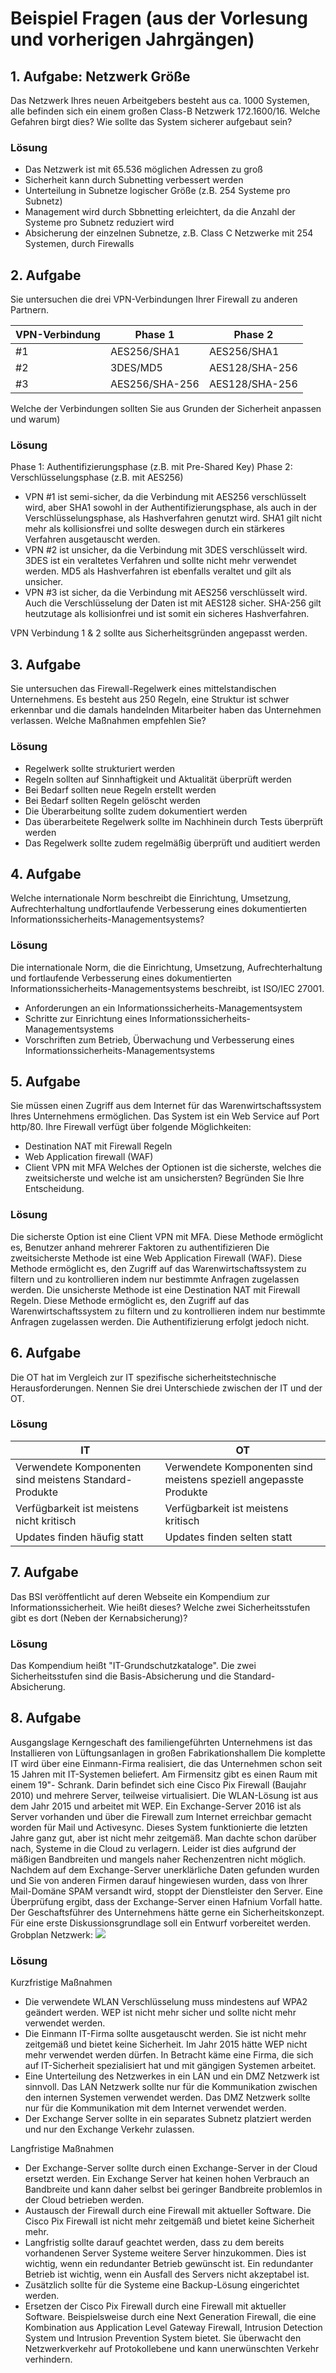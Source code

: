 # Beispiel Fragen (aus der Vorlesung und vorherigen Jahrgängen)

## 1. Aufgabe: Netzwerk Größe
Das Netzwerk Ihres neuen Arbeitgebers besteht aus ca. 1000 Systemen, alle befinden sich ein einem großen Class-B Netzwerk 172.1600/16.
Welche Gefahren birgt dies?
Wie sollte das System sicherer aufgebaut sein?
### Lösung
- Das Netzwerk ist mit 65.536 möglichen Adressen zu groß
- Sicherheit kann durch Subnetting verbessert werden
- Unterteilung in Subnetze logischer Größe (z.B. 254 Systeme pro Subnetz)
- Management wird durch Sbbnetting erleichtert, da die Anzahl der Systeme pro Subnetz reduziert wird
- Absicherung der einzelnen Subnetze, z.B. Class C Netzwerke mit 254 Systemen, durch Firewalls

## 2. Aufgabe
Sie untersuchen die drei VPN-Verbindungen Ihrer Firewall zu anderen Partnern.

| VPN-Verbindung | Phase 1 | Phase 2 |
| --- | --- | --- |
| #1 | AES256/SHA1 | AES256/SHA1 |
| #2 | 3DES/MD5 | AES128/SHA-256 |
| #3 | AES256/SHA-256 | AES128/SHA-256 |

Welche der Verbindungen sollten Sie aus Grunden der Sicherheit anpassen und warum)
### Lösung
Phase 1: Authentifizierungsphase (z.B. mit Pre-Shared Key)
Phase 2: Verschlüsselungsphase (z.B. mit AES256)
- VPN #1 ist semi-sicher, da die Verbindung mit AES256 verschlüsselt wird, aber SHA1 sowohl in der Authentifizierungsphase, als auch in der Verschlüsselungsphase, als Hashverfahren genutzt wird. SHA1 gilt nicht mehr als kollisionsfrei und sollte deswegen durch ein stärkeres Verfahren ausgetauscht werden.
- VPN #2 ist unsicher, da die Verbindung mit 3DES verschlüsselt wird. 3DES ist ein veraltetes Verfahren und sollte nicht mehr verwendet werden. MD5 als Hashverfahren ist ebenfalls veraltet und gilt als unsicher.
- VPN #3 ist sicher, da die Verbindung mit AES256 verschlüsselt wird. Auch die Verschlüsselung der Daten ist mit AES128 sicher. SHA-256 gilt heutzutage als kollisionfrei und ist somit ein sicheres Hashverfahren.

VPN Verbindung 1 & 2 sollte aus Sicherheitsgründen angepasst werden. 

## 3. Aufgabe
Sie untersuchen das Firewall-Regelwerk eines mittelstandischen Unternehmens.
Es besteht aus 250 Regeln, eine Struktur ist schwer erkennbar und die damals handelnden Mitarbeiter haben das Unternehmen verlassen. 
Welche Maßnahmen empfehlen Sie?

### Lösung
- Regelwerk sollte strukturiert werden
- Regeln sollten auf Sinnhaftigkeit und Aktualität überprüft werden
- Bei Bedarf sollten neue Regeln erstellt werden
- Bei Bedarf sollten Regeln gelöscht werden
- Die Überarbeitung sollte zudem dokumentiert werden
- Das überarbeitete Regelwerk sollte im Nachhinein durch Tests überprüft werden
- Das Regelwerk sollte zudem regelmäßig überprüft und auditiert werden

## 4. Aufgabe
Welche internationale Norm beschreibt die Einrichtung, Umsetzung, Aufrechterhaltung undfortlaufende Verbesserung eines dokumentierten Informationssicherheits-Managementsystems?

### Lösung
Die internationale Norm, die die Einrichtung, Umsetzung, Aufrechterhaltung und fortlaufende Verbesserung eines dokumentierten Informationssicherheits-Managementsystems beschreibt, ist ISO/IEC 27001.
- Anforderungen an ein Informationssicherheits-Managementsystem
- Schritte zur Einrichtung eines Informationssicherheits-Managementsystems
- Vorschriften zum Betrieb, Überwachung und Verbesserung eines Informationssicherheits-Managementsystems

## 5. Aufgabe
Sie müssen einen Zugriff aus dem Internet für das Warenwirtschaftssystem Ihres Unternehmens ermöglichen.
Das System ist ein Web Service auf Port http/80. Ihre Firewall verfügt über folgende Möglichkeiten:
- Destination NAT mit Firewall Regeln
- Web Application firewall (WAF)
- Client VPN mit MFA
Welches der Optionen ist die sicherste, welches die zweitsicherste und welche ist am unsichersten?
Begründen Sie Ihre Entscheidung.

### Lösung
Die sicherste Option ist eine Client VPN mit MFA. Diese Methode ermöglicht es, Benutzer anhand mehrerer Faktoren zu authentifizieren
Die zweitsicherste Methode ist eine Web Application Firewall (WAF). Diese Methode ermöglicht es, den Zugriff auf das Warenwirtschaftssystem zu filtern und zu kontrollieren indem nur bestimmte Anfragen zugelassen werden.
Die unsicherste Methode ist eine Destination NAT mit Firewall Regeln. Diese Methode ermöglicht es, den Zugriff auf das Warenwirtschaftssystem zu filtern und zu kontrollieren indem nur bestimmte Anfragen zugelassen werden. Die Authentifizierung erfolgt jedoch nicht.

## 6. Aufgabe
Die OT hat im Vergleich zur IT spezifische sicherheitstechnische Herausforderungen. Nennen Sie drei Unterschiede zwischen der IT und der OT.

### Lösung

| IT | OT |
| --- | --- |
| Verwendete Komponenten sind meistens Standard-Produkte | Verwendete Komponenten sind meistens speziell angepasste Produkte |
| Verfügbarkeit ist meistens nicht kritisch | Verfügbarkeit ist meistens kritisch |
| Updates finden häufig statt | Updates finden selten statt |

## 7. Aufgabe
Das BSI veröffentlicht auf deren Webseite ein Kompendium zur Informationssicherheit. Wie heißt dieses? 
Welche zwei Sicherheitsstufen gibt es dort (Neben der Kernabsicherung)?

### Lösung
Das Kompendium heißt "IT-Grundschutzkataloge". Die zwei Sicherheitsstufen sind die Basis-Absicherung und die Standard-Absicherung.

## 8. Aufgabe
Ausgangslage
Kerngeschaft des familiengeführten Unternehmens ist das Installieren von Lüftungsanlagen in großen
Fabrikationshallem Die komplette IT wird über eine Einmann-Firma realisiert, die das Unternehmen
schon seit 15 Jahren mit IT-Systemen beliefert. Am Firmensitz gibt es einen Raum mit einem 19"-
Schrank. Darin befindet sich eine Cisco Pix Firewall (Baujahr 2010) und mehrere Server, teilweise
virtualisiert. Die WLAN-Lösung ist aus dem Jahr 2015 und arbeitet mit WEP. Ein Exchange-Server
2016 ist als Server vorhanden und über die Firewall zum Internet erreichbar gemacht worden für
Mail und Activesync. Dieses System funktionierte die letzten Jahre ganz gut, aber ist nicht mehr
zeitgemäß. Man dachte schon darüber nach, Systeme in die Cloud zu verlagern. Leider ist dies
aufgrund der mäßigen Bandbreiten und mangels naher Rechenzentren nicht möglich.
Nachdem auf dem Exchange-Server unerklärliche Daten gefunden wurden und Sie von anderen
Firmen darauf hingewiesen wurden, dass von Ihrer Mail-Domäne SPAM versandt wird, stoppt der
Dienstleister den Server. Eine Überprüfung ergibt, dass der Exchange-Server einen Hafnium Vorfall
hatte.
Der Geschaftsführer des Unternehmens hätte gerne ein Sicherheitskonzept. Für eine erste
Diskussionsgrundlage soll ein Entwurf vorbereitet werden.
Grobplan Netzwerk:
![](media/SumatraPDF_2022-12-18_21.35.13.png)

### Lösung
Kurzfristige Maßnahmen
- Die verwendete WLAN Verschlüsselung muss mindestens auf WPA2 geändert werden. WEP ist nicht mehr sicher und sollte nicht mehr verwendet werden.
- Die Einmann IT-Firma sollte ausgetauscht werden. Sie ist nicht mehr zeitgemäß und bietet keine Sicherheit. Im Jahr 2015 hätte WEP nicht mehr verwendet werden dürfen. In Betracht käme eine Firma, die sich auf IT-Sicherheit spezialisiert hat und mit gängigen Systemen arbeitet.
- Eine Unterteilung des Netzwerkes in ein LAN und ein DMZ Netzwerk ist sinnvoll. Das LAN Netzwerk sollte nur für die Kommunikation zwischen den internen Systemen verwendet werden. Das DMZ Netzwerk sollte nur für die Kommunikation mit dem Internet verwendet werden.
- Der Exchange Server sollte in ein separates Subnetz platziert werden und nur den Exchange Verkehr zulassen.

Langfristige Maßnahmen
- Der Exchange-Server sollte durch einen Exchange-Server in der Cloud ersetzt werden. Ein Exchange Server hat keinen hohen Verbrauch an Bandbreite und kann daher selbst bei geringer Bandbreite problemlos in der Cloud betrieben werden.
- Austausch der Firewall durch eine Firewall mit aktueller Software. Die Cisco Pix Firewall ist nicht mehr zeitgemäß und bietet keine Sicherheit mehr.
- Langfristig sollte darauf geachtet werden, dass zu dem bereits vorhandenen Server Systeme weitere Server hinzukommen. Dies ist wichtig, wenn ein redundanter Betrieb gewünscht ist. Ein redundanter Betrieb ist wichtig, wenn ein Ausfall des Servers nicht akzeptabel ist.
- Zusätzlich sollte für die Systeme eine Backup-Lösung eingerichtet werden.
- Ersetzen der Cisco Pix Firewall durch eine Firewall mit aktueller Software. Beispielsweise durch eine Next Generation Firewall, die eine Kombination aus Application Level Gateway Firewall, Intrusion Detection System und Intrusion Prevention System bietet. Sie überwacht den Netzwerkverkehr auf Protokollebene und kann unerwünschten Verkehr verhindern.

